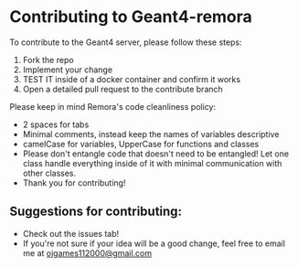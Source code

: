 # Contributing to Geant4-remora

To contribute to the Geant4 server, please follow these steps:

1. Fork the repo
2. Implement your change
3. TEST IT inside of a docker container and confirm it works
4. Open a detailed pull request to the contribute branch

Please keep in mind Remora's code cleanliness policy:
- 2 spaces for tabs
- Minimal comments, instead keep the names of variables descriptive
- camelCase for variables, UpperCase for functions and classes
- Please don't entangle code that doesn't need to be entangled! Let one class handle everything inside of it with minimal communication with other classes.
- Thank you for contributing!

## Suggestions for contributing:
- Check out the issues tab!
- If you're not sure if your idea will be a good change, feel free to email me at ojgames112000@gmail.com
